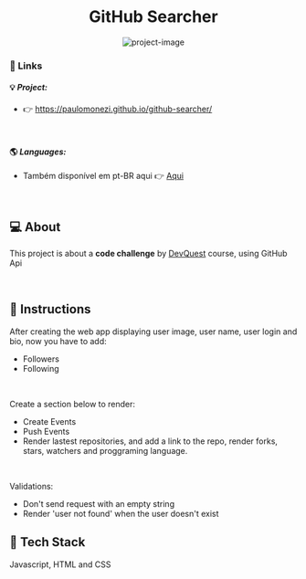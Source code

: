 <h1 align="center">GitHub Searcher</h1>

<p align="center">
    <img src="https://user-images.githubusercontent.com/95001803/176583367-6e34c441-a989-4c15-9003-08d847f6c8cc.png" alt="project-image">
</p>

### 🔗 Links

#### 💡 _Project:_
- 👉 <a href="https://paulomonezi.github.io/github-searcher/" target="_blank">https://paulomonezi.github.io/github-searcher/</a>

<br>

#### 🌎 _Languages:_ 
- Também disponível em pt-BR aqui 👉 <a href="https://github.com/paulomonezi/github-searcher/blob/main/README.ptBR.md" target="_blank">Aqui</a>

<br>

## 💻 About
This project is about a **code challenge** by <a href="https://www.linkedin.com/school/devquest-dev-em-dobro/" target="_blank">DevQuest</a> course, using GitHub Api

<br>

## 📑 Instructions
After creating the web app displaying user image, user name, user login and bio, now you have to add:
- Followers
- Following
<br>

Create a section below to render:
- Create Events
- Push Events
- Render lastest repositories, and add a link to the repo, render forks, stars, watchers and proggraming language.

<br>

Validations:
- Don't send request with an empty string
- Render 'user not found' when the user doesn't exist

## 🧰 Tech Stack
Javascript, HTML and CSS
